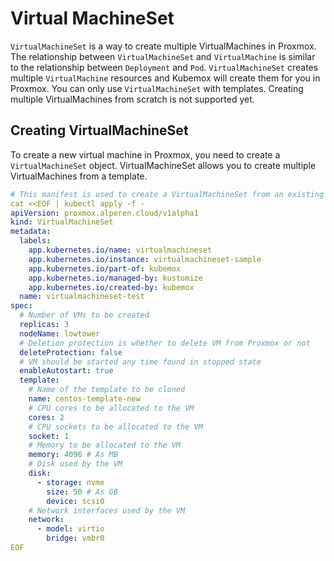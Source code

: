 # Virtual MachineSet

`VirtualMachineSet` is a way to create multiple VirtualMachines in Proxmox. The relationship between `VirtualMachineSet` and `VirtualMachine` is similar to the relationship between `Deployment` and `Pod`. `VirtualMachineSet` creates multiple `VirtualMachine` resources and Kubemox will create them for you in Proxmox. You can only use `VirtualMachineSet` with templates. Creating multiple VirtualMachines from scratch is not supported yet.

## Creating VirtualMachineSet

To create a new virtual machine in Proxmox, you need to create a `VirtualMachineSet` object. VirtualMachineSet allows you to create multiple VirtualMachines from a template. 

```yaml
# This manifest is used to create a VirtualMachineSet from an existing template.
cat <<EOF | kubectl apply -f -
apiVersion: proxmox.alperen.cloud/v1alpha1
kind: VirtualMachineSet
metadata:
  labels:
    app.kubernetes.io/name: virtualmachineset
    app.kubernetes.io/instance: virtualmachineset-sample
    app.kubernetes.io/part-of: kubemox
    app.kubernetes.io/managed-by: kustomize
    app.kubernetes.io/created-by: kubemox
  name: virtualmachineset-test
spec:
  # Number of VMs to be created
  replicas: 3
  nodeName: lowtower
  # Deletion protection is whether to delete VM from Proxmox or not
  deleteProtection: false
  # VM should be started any time found in stopped state
  enableAutostart: true
  template:
    # Name of the template to be cloned
    name: centos-template-new
    # CPU cores to be allocated to the VM
    cores: 2
    # CPU sockets to be allocated to the VM
    socket: 1
    # Memory to be allocated to the VM
    memory: 4096 # As MB
    # Disk used by the VM
    disk: 
      - storage: nvme 
        size: 50 # As GB
        device: scsi0
    # Network interfaces used by the VM
    network:
      - model: virtio
        bridge: vmbr0
EOF
```
